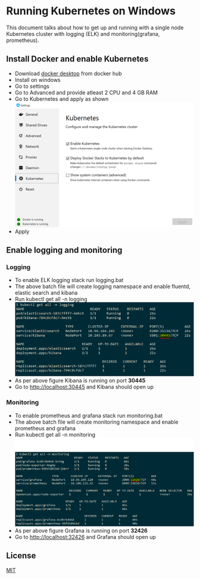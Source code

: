 # Running Kubernetes on Windows

This document talks about how to get up and running with a single node Kubernetes cluster with logging (ELK) and monitoring(grafana, prometheus).

## Install Docker and enable Kubernetes
* Download [docker desktop](https://hub.docker.com/?overlay=onboarding) from docker hub
* Install on windows
* Go to settings
* Go to Advanced and provide atleast 2 CPU and 4 GB RAM
* Go to Kubernetes and apply as shown
![Settings](https://github.com/gamodg/k8s-local/blob/master/docker-settings-k8s.png?raw=true)
* Apply

## Enable logging and monitoring
### Logging
* To enable ELK logging stack run logging.bat
* The above batch file will create logging namespace and enable fluentd, elastic search and kibana
* Run kubectl get all -n logging
![Kibana](https://github.com/gamodg/k8s-local/blob/master/kibana.PNG?raw=true)
* As per above figure Kibana is running on port **30445**
* Go to [http://localhost:30445](http://localhost:30445) and Kibana should open up

### Monitoring
* To enable prometheus and grafana stack run monitoring.bat
* The above batch file will create monitoring namespace and enable prometheus and grafana
* Run kubectl get all -n monitoring
![Grafana](https://github.com/gamodg/k8s-local/blob/master/grafana.PNG?raw=true)
* As per above figure Grafana is running on port **32426**
* Go to [http://localhost:32426](http://localhost:32426) and Grafana should open up


## License
[MIT](https://choosealicense.com/licenses/mit/)
